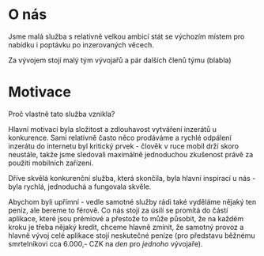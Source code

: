 # O nás

Jsme malá služba s relativně velkou ambicí stát se výchozím místem pro nabídku i poptávku po inzerovaných věcech.

Za vývojem stojí malý tým vývojařů a pár dalších členů týmu (blabla)

# Motivace

Proč vlastně tato služba vznikla?

Hlavní motivací byla složitost a zdlouhavost vytváření inzerátů u konkurence. Sami relativně často něco prodáváme
a rychlé odpálení inzerátu do internetu byl kritický prvek - člověk v ruce mobil drží skoro neustále, takže jsme
sledovali maximálně jednoduchou zkušenost právě za použití mobilních zařízení.

Dříve skvělá konkurenční služba, která skončila, byla hlavní inspirací u nás - byla rychlá, jednoduchá a fungovala skvěle.

Abychom byli upřímní - vedle samotné služby rádi také vyděláme nějaký ten peníz, ale bereme to férově. Co nás stojí za
úsilí se promítá do částí aplikace, které jsou prémiové a přestože to může působit, že na každém kroku je třeba nějaký
kredit, chceme hlavně zmínit, že samotný provoz a hlavně vývoj celé aplikace stojí neskutečné peníze (pro představu
běžnému smrtelníkovi cca 6.000,- CZK na _den_ pro _jednoho_ vývojaře).
